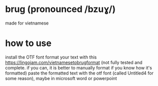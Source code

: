 # brug (pronounced /bzuɣ/)
made for vietnamese

# how to use
install the OTF font
format your text with this https://lingojam.com/vietnamesetobrugformat (not fully tested and complete. if you can, it is better to manually format if you know how it's formatted)
paste the formatted text with the otf font (called Untitled4 for some reason), maybe in microsoft word or powerpoint
